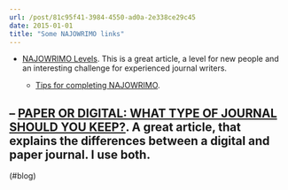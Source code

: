 ```yaml
---
url: /post/81c95f41-3984-4550-ad0a-2e338ce29c45
date: 2015-01-01
title: "Some NAJOWRIMO links"
---
```


  * [NAJOWRIMO Levels][1]. This is a great article, a level for new people and an interesting challenge for experienced journal writers. 

      * [Tips for completing NAJOWRIMO][2]. 



## &#8211; [PAPER OR DIGITAL: WHAT TYPE OF JOURNAL SHOULD YOU KEEP?][3]. A great article, that explains the differences between a digital and paper journal. I use both.



(#blog)



 [1]: http://najowrimo.org/welcome-to-najowrimo/daily-prompts-and-strategies/

 [2]: http://najowrimo.org/tips-for-completing-najowrimo/

 [3]: http://najowrimo.org/paper-or-digital-what-type-of-journal-should-you-keep/